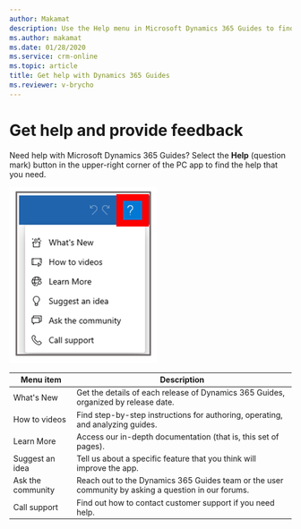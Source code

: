 ```yaml
---
author: Makamat
description: Use the Help menu in Microsoft Dynamics 365 Guides to find out what's new, access how-to videos and documentation, suggest an app idea, ask the commmunity, or find customer support phone numbers.
ms.author: makamat
ms.date: 01/28/2020
ms.service: crm-online
ms.topic: article
title: Get help with Dynamics 365 Guides
ms.reviewer: v-brycho
---
```


# Get help and provide feedback

Need help with Microsoft Dynamics 365 Guides? Select the **Help** (question mark) button in the upper-right corner of the PC app to find the help that you need.

![Help menu](media/help-menu.PNG "Help menu") 

| Menu item | Description |
|---|---|
| What's New | Get the details of each release of Dynamics 365 Guides, organized by release date. |
| How to videos | Find step-by-step instructions for authoring, operating, and analyzing guides. |
| Learn More | Access our in-depth documentation (that is, this set of pages). |
| Suggest an idea | Tell us about a specific feature that you think will improve the app. |
| Ask the community | Reach out to the Dynamics 365 Guides team or the user community by asking a question in our forums. |
| Call support | Find out how to contact customer support if you need help. |
